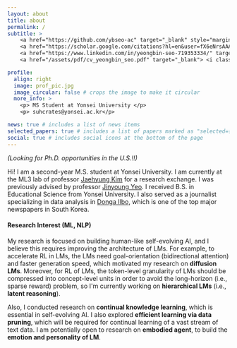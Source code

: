 ```yaml
---
layout: about
title: about
permalink: /
subtitle: >
    <a href="https://github.com/ybseo-ac" target="_blank" style="margin-right:10px;"> <i class="fab fa-github fa-2x"></i>   </a>
    <a href="https://scholar.google.com/citations?hl=en&user=fX6eNrsAAAAJ" target="_blank" style="margin-right:10px;"> <i class="ai ai-google-scholar fa-2x"></i>   </a>
    <a href="https://www.linkedin.com/in/yeongbin-seo-719353334/" target="_blank" style="margin-right:10px;"> <i class="fab fa-linkedin fa-2x"></i>   </a>
    <a href="/assets/pdf/cv_yeongbin_seo.pdf" target="_blank"> <i class="fas fa-file-alt fa-2x"></i> </a>

profile:
  align: right
  image: prof_pic.jpg
  image_circular: false # crops the image to make it circular
  more_info: >
    <p> MS Student at Yonsei University </p>
    <p> suhcrates@yonsei.ac.kr</p>

news: true # includes a list of news items
selected_papers: true # includes a list of papers marked as "selected={true}"
social: true # includes social icons at the bottom of the page
---
```


<!-- Hi! I am a first year M.S. student at <a href="https://diyonsei.notion.site/">DLI Lab</a> advised by <a href="https://jinyeo.weebly.com/">Jinyoung Yeo</a> and <a href="https://donalee.github.io/">Dongha Lee</a>. Previously, I received B.S. in Educational Science from Yonsei University in Feb. 2018. I also served as a  journalist specializing in data analysis in <a href="https://www.donga.com/">Donga Ilbo</a>, which is one of the top major newspapers in South Korea. -->

*(Looking for Ph.D. opportunities in the U.S.!!)*

Hi! I am a second-year M.S. student at Yonsei University.  I am currently at the ML3 lab of professor [Jaehyung Kim](https://sites.google.com/view/jaehyungkim)  for a research exchange.  I was previously advised by professor [Jinyoung Yeo](https://jinyeo.weebly.com/). I received B.S. in Educational Science from Yonsei University. I also served as a journalist specializing in data analysis in [Donga Ilbo](https://www.donga.com/), which is one of the top major newspapers in South Korea.


#### Research Interest  (ML, NLP)
  My research is focused on building human-like self-evolving AI, and I believe this requires improving the architecture of LMs. For example, to accelerate RL in LMs, the LMs need goal-orientation (bidirectional attention) and faster generation speed, which motivated my research on **diffusion LMs**.  Moreover, for RL of LMs, the token-level granularity of LMs should be compressed into concept-level units in order to avoid the long-horizon (i.e., sparse reward) problem, so I'm currently working on **hierarchical LMs** (i.e., **latent reasoning**). 

  Also, I conducted research on **continual knowledge learning**, which is essential in self-evolving AI. I also explored **efficient learning via data pruning**, which will be required for continual learning of a vast stream of text data. I am potentially open to research on **embodied agent**, to build the **emotion and personality of LM**.

